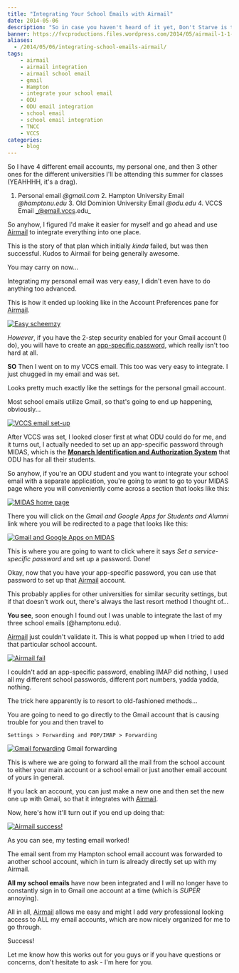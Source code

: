 ```yaml
---
title: "Integrating Your School Emails with Airmail"
date: 2014-05-06
description: "So in case you haven't heard of it yet, Don't Starve is this awesome Indie game."
banner: https://fvcproductions.files.wordpress.com/2014/05/airmail-1-1-mac.png?w=1024&h=436&crop=1
aliases:
  - /2014/05/06/integrating-school-emails-airmail/
tags:
    - airmail
    - airmail integration
    - airmail school email
    - gmail
    - Hampton
    - integrate your school email
    - ODU
    - ODU email integration
    - school email
    - school email integration
    - TNCC
    - VCCS
categories:
    - blog
---
```


So I have 4 different email accounts, my personal one, and then 3 other ones for the different universities I'll be attending this summer for classes (YEAHHHH, it's a drag).

1.  Personal email _@gmail.com_ 2. Hampton University Email _@hamptonu.edu_ 3. Old Dominion University Email _@odu.edu_ 4. VCCS Email _@email.vccs.edu_

So anyhow, I figured I'd make it easier for myself and go ahead and use [Airmail](//airmailapp.com) to integrate everything into one place.

This is the story of that plan which initially _kinda_ failed, but was then successful. Kudos to Airmail for being generally awesome.

You may carry on now...

Integrating my personal email was very easy, I didn't even have to do anything too advanced.

This is how it ended up looking like in the Account Preferences pane for [Airmail](//airmailapp.com).

[![Easy scheemzy](//fvcproductions.files.wordpress.com/2014/05/screen-shot-2014-05-06-at-8-29-43-pm1.png)](//fvcproductions.files.wordpress.com/2014/05/screen-shot-2014-05-06-at-8-29-43-pm1.png)

_However_, if you have the 2-step security enabled for your Gmail account (I do), you will have to create an [app-specific password](//support.google.com/accounts/answer/185833?hl=en), which really isn't too hard at all.

**SO** Then I went on to my VCCS email. This too was very easy to integrate. I just chugged in my email and was set.

Looks pretty much exactly like the settings for the personal gmail account.

Most school emails utilize Gmail, so that's going to end up happening, obviously...

[![VCCS email set-up](//fvcproductions.files.wordpress.com/2014/05/screen-shot-2014-05-06-at-4-48-49-pm.png)](//fvcproductions.files.wordpress.com/2014/05/screen-shot-2014-05-06-at-4-48-49-pm.png)

After VCCS was set, I looked closer first at what ODU could do for me, and it turns out, I actually needed to set up an app-specific password through MIDAS, which is the **[Monarch Identification and Authorization System](//midas.odu.edu)** that ODU has for all their students.

So anyhow, if you're an ODU student and you want to integrate your school email with a separate application, you're going to want to go to your MIDAS page where you will conveniently come across a section that looks like this:

[![MIDAS home page](//fvcproductions.files.wordpress.com/2014/05/screen-shot-2014-05-06-at-4-53-53-pm.png)](//fvcproductions.files.wordpress.com/2014/05/screen-shot-2014-05-06-at-4-53-53-pm.png)

There you will click on the _Gmail and Google Apps for Students and Alumni_ link where you will be redirected to a page that looks like this:

[![Gmail and Google Apps on MIDAS](//fvcproductions.files.wordpress.com/2014/05/screen-shot-2014-05-06-at-4-55-04-pm.png)](//fvcproductions.files.wordpress.com/2014/05/screen-shot-2014-05-06-at-4-55-04-pm.png)

This is where you are going to want to click where it says _Set a service-specific password_ and set up a password. Done!

Okay, now that you have your app-specific password, you can use that password to set up that [Airmail](//airmailapp.com) account.

This probably applies for other universities for similar security settings, but if that doesn't work out, there's always the last resort method I thought of...

**You see**, soon enough I found out I was unable to integrate the last of my three school emails (@hamptonu.edu).

[Airmail](//airmailapp.com) just couldn't validate it. This is what popped up when I tried to add that particular school account.

[![Airmail fail](//fvcproductions.files.wordpress.com/2014/05/screen-shot-2014-05-06-at-4-34-54-pm.png)](//fvcproductions.files.wordpress.com/2014/05/screen-shot-2014-05-06-at-4-34-54-pm.png)

I couldn't add an app-specific password, enabling IMAP did nothing, I used all my different school passwords, different port numbers, yadda yadda, nothing.

The trick here apparently is to resort to old-fashioned methods...

You are going to need to go directly to the Gmail account that is causing trouble for you and then travel to

`Settings > Forwarding and POP/IMAP > Forwarding`

[![Gmail forwarding](//fvcproductions.files.wordpress.com/2014/05/screen-shot-2014-05-06-at-4-13-48-pm.png)](//fvcproductions.files.wordpress.com/2014/05/screen-shot-2014-05-06-at-4-13-48-pm.png) Gmail forwarding

This is where we are going to forward all the mail from the school account to either your main account or a school email or just another email account of yours in general.

If you lack an account, you can just make a new one and then set the new one up with Gmail, so that it integrates with [Airmail](//airmailapp.com).

Now, here's how it'll turn out if you end up doing that:

[![Airmail success!](//fvcproductions.files.wordpress.com/2014/05/screen-shot-2014-05-06-at-8-06-35-pm.png)](//fvcproductions.files.wordpress.com/2014/05/screen-shot-2014-05-06-at-8-06-35-pm.png)

As you can see, my testing email worked!

The email sent from my Hampton school email account was forwarded to another school account, which in turn is already directly set up with my Airmail.

**All my school emails** have now been integrated and I will no longer have to constantly sign in to Gmail one account at a time (which is _SUPER_ annoying).

All in all, [Airmail](//airmailapp.com) allows me easy and might I add _very_ professional looking access to ALL my email accounts, which are now nicely organized for me to go through.

Success!

Let me know how this works out for you guys or if you have questions or concerns, don't hesitate to ask - I'm here for you.
